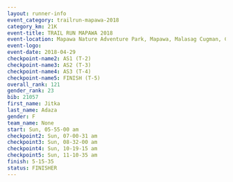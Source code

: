 ```yaml
---
layout: runner-info 
event_category: trailrun-mapawa-2018 
category_km: 21K 
event-title: TRAIL RUN MAPAWA 2018 
event-location: Mapawa Nature Adventure Park, Mapawa, Malasag Cugman, Cagayan de Oro Philippines 
event-logo: 
event-date: 2018-04-29 
checkpoint-name2: AS1 (T-2) 
checkpoint-name3: AS2 (T-3) 
checkpoint-name4: AS3 (T-4) 
checkpoint-name5: FINISH (T-5) 
overall_rank: 121
gender_rank: 23
bib: 21057
first_name: Jitka
last_name: Adaza
gender: F
team_name: None
start: Sun, 05-55-00 am
checkpoint2: Sun, 07-00-31 am
checkpoint3: Sun, 08-32-00 am
checkpoint4: Sun, 10-19-15 am
checkpoint5: Sun, 11-10-35 am
finish: 5-15-35
status: FINISHER
---
```

